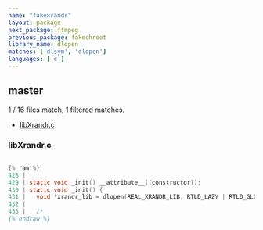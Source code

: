 ```yaml
---
name: "fakexrandr"
layout: package
next_package: ffmpeg
previous_package: fakechroot
library_name: dlopen
matches: ['dlsym', 'dlopen']
languages: ['c']
---
```

## master
1 / 16 files match, 1 filtered matches.

 - [libXrandr.c](#libxrandrc)

### libXrandr.c

```c

{% raw %}
428 | 
429 | static void _init() __attribute__((constructor));
430 | static void _init() {
431 | 	void *xrandr_lib = dlopen(REAL_XRANDR_LIB, RTLD_LAZY | RTLD_GLOBAL);
432 | 
433 | 	/*
{% endraw %}

```